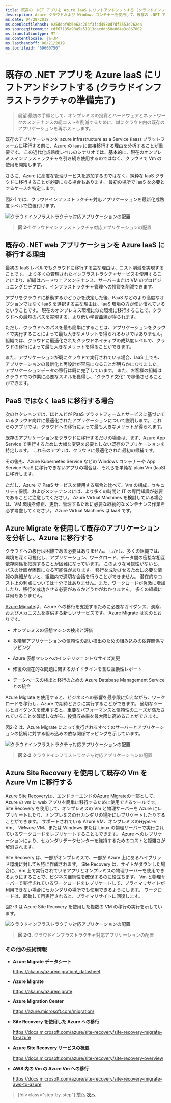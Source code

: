 ```yaml
---
title: 既存の .NET アプリを Azure IaaS にリフトアンドシフトする (クラウドインフラストラクチャの準備完了)
description: Azure クラウドおよび Windows コンテナーを使用して、既存の .NET アプリケーションを最新化します。
ms.date: 04/28/2018
ms.openlocfilehash: e25ddbf9b6e62c264f3f4d4580d7df3553d262ea
ms.sourcegitcommit: cdf67135a98a5a51913dacddb58e004a3c867802
ms.translationtype: MT
ms.contentlocale: ja-JP
ms.lasthandoff: 08/21/2019
ms.locfileid: "69660750"
---
```

# <a name="lift-and-shift-existing-net-apps-to-azure-iaas-cloud-infrastructure-ready"></a>既存の .NET アプリを Azure IaaS にリフトアンドシフトする (クラウドインフラストラクチャの準備完了)

> 展望:最初の手順として、オンプレミスの投資とハードウェアとネットワークのメンテナンスの総コストを削減するために、単にクラウド内の既存のアプリケーションを再ホストします。

既存のアプリケーションを azure infrastructure as a Service (iaas) プラットフォームに移行する前に、Azure の iaas に直接移行する理由を分析することが重要です。 この近代化成熟度レベルのシナリオでは、基本的に、現在のオンプレミスインフラストラクチャを引き続き使用するのではなく、クラウドで Vm の使用を開始します。

さらに、Azure に高度な管理サービスを追加するのではなく、純粋な IaaS クラウドに移行することが必要になる場合もあります。 最初の場所で IaaS を必要とするケースを特定します。

図2-1 では、クラウドインフラストラクチャ対応アプリケーションを最新化成熟度レベルで位置付けます。

![クラウドインフラストラクチャ対応アプリケーションの配置](./media/image2-1.png)

> **図 2-1** クラウドインフラストラクチャ対応アプリケーションの配置

## <a name="why-migrate-existing-net-web-applications-to-azure-iaas"></a>既存の .NET web アプリケーションを Azure IaaS に移行する理由

最初の IaaS レベルでもクラウドに移行する主な理由は、コスト削減を実現することです。 より多くの管理されたインフラストラクチャサービスを使用することにより、組織はハードウェアメンテナンス、サーバーまたは VM のプロビジョニングとデプロイ、インフラストラクチャ管理への投資を削減できます。

アプリをクラウドに移動するかどうかを決定した後、PaaS などのより高度なオプションではなく IaaS を選択する主な理由は、IaaS 環境の方が使い慣れているということです。 現在のオンプレミス環境に似た環境に移行することで、クラウドへの最短のパスを実現する、より低い学習曲線が得られます。

ただし、クラウドへのパスを最も簡単にすることは、アプリケーションをクラウドで実行することによって最も大きなメリットを得られるわけではありません。 組織では、クラウドに最適化されたクラウドネイティブの成熟度レベルで、クラウドの移行によって最も大きなメリットを得ることができます。

また、アプリケーションが既にクラウドで実行されている場合、IaaS 上でも、アプリケーションの最新化と再設計が容易になることが明らかになりました。 アプリケーションデータの移行は既に完了しています。 また、お客様の組織はクラウドでの作業に必要なスキルを獲得し、"クラウド文化" で稼働させることができます。

## <a name="when-to-migrate-to-iaas-instead-of-to-paas"></a>PaaS ではなく IaaS に移行する場合

次のセクションでは、ほとんどが PaaS プラットフォームとサービスに基づいているクラウド向けに最適化されたアプリケーションについて説明します。 これらのアプリでは、クラウドへの移行によって最も大きなメリットが得られます。 

既存のアプリケーションをクラウドに移行するだけの場合は、まず、Azure App Service で実行するために大幅な変更を必要としない既存のアプリケーションを特定します。 これらのアプリは、クラウドに最適化された最初の候補です。 

その後も、Azure Kubernetes Service などの Windows コンテナーや App Service PaaS に移行できないアプリの場合は、それらを単純な plain Vm (IaaS) に移行します。 

ただし、Azure で PaaS サービスを使用する場合と比べて、Vm の構成、セキュリティ保護、およびメンテナンスには、より多くの時間と IT の専門知識が必要であることに注意してください。 Azure Virtual Machines を検討している場合は、VM 環境を修正、更新、管理するために必要な継続的なメンテナンス作業を必ず考慮してください。 Azure Virtual Machines は IaaS です。

## <a name="use-azure-migrate-to-analyze-and-migrate-your-existing-applications-to-azure"></a>Azure Migrate を使用して既存のアプリケーションを分析し、Azure に移行する

クラウドへの移行は困難である必要はありません。 しかし、多くの組織では、環境を深く可視化し、アプリケーション、ワークロード、データ間の密接な相互依存関係を把握することが困難になっています。 このような可視性がないと、パスの計画が困難になる可能性があります。 移行を成功させるために必要な情報の詳細がないと、組織内で適切な会話を行うことができません。 潜在的なコスト上の利点については十分ではありません。また、ワークロードが急激に増加したり、移行を成功させる必要があるかどうかがわかりません。 多くの組織には何もありません。

[Azure Migrate](https://aka.ms/azuremigrate)は、Azure への移行を支援するために必要なガイダンス、洞察、およびメカニズムを提供する新しいサービスです。 Azure Migrate は次のとおりです。

- オンプレミスの仮想マシンの検出と評価

- 多階層アプリケーションの信頼性の高い検出のための組み込みの依存関係マッピング

- Azure 仮想マシンへのインテリジェントなサイズ変更

- 修復の潜在的な問題に関するガイドラインを含む互換性レポート

- データベースの検出と移行のための Azure Database Management Service との統合

Azure Migrate を使用すると、ビジネスへの影響を最小限に抑えながら、ワークロードを移行し、Azure で期待どおりに実行することができます。 適切なツールとガイダンスを使用すると、重要なパフォーマンスと信頼性のニーズが満たされていることを確認しながら、投資収益率を最大限に高めることができます。

図2-2 は、Azure Migrate によって実行されるすべてのサーバーとアプリケーションの接続に対する組み込みの依存関係マッピングを示しています。

![クラウドインフラストラクチャ対応アプリケーションの配置](./media/image2-2.png)

> **図 2-2** クラウドインフラストラクチャ対応アプリケーションの配置

## <a name="use-azure-site-recovery-to-migrate-your-existing-vms-to-azure-vms"></a>Azure Site Recovery を使用して既存の Vm を Azure Vm に移行する

[Azure Site Recovery](https://docs.microsoft.com/azure/site-recovery/site-recovery-overview)は、エンドツーエンドの[Azure Migrate](https://aka.ms/azuremigrate)の一部として、Azure の vm に web アプリを簡単に移行するために使用できるツールです。 Site Recovery を使用して、オンプレミスの Vm と物理サーバーを Azure にレプリケートしたり、オンプレミスのセカンダリの場所にレプリケートしたりすることができます。 サポートされている Azure VM、オンプレミスの*Hyper-v* Vm、 *VMware* VM、または Windows または Linux の物理サーバーで実行されているワークロードをレプリケートすることもできます。 Azure へのレプリケーションにより、セカンダリデータセンターを維持するためのコストと複雑さが解消されます。

Site Recovery は、一部がオンプレミスで、一部が Azure 上にあるハイブリッド環境に対しても特に作成されます。 Site Recovery は、サイトがダウンした場合に、Vm 上で実行されているアプリとオンプレミスの物理サーバーを使用できるようにすることで、ビジネス継続性を確保するのに役立ちます。 Vm と物理サーバーで実行されているワークロードをレプリケートして、プライマリサイトが利用できない場合にセカンダリの場所でも使用できるようにします。 ワークロードは、起動して再実行されると、プライマリサイトに回復します。

図2-3 は Azure Site Recovery を使用した複数の VM の移行の実行を示しています。

![クラウドインフラストラクチャ対応アプリケーションの配置](./media/image2-3.png)

> **図 2-3.** クラウドインフラストラクチャ対応アプリケーションの配置

### <a name="additional-resources"></a>その他の技術情報

- **Azure Migrate データシート**

    <https://aka.ms/azuremigration\_datasheet>

- **Azure Migrate**

    <https://aka.ms/azuremigrate>

- **Azure Migration Center**

    <https://azure.microsoft.com/migration/>

- **Site Recovery を使用した Azure への移行**

    <https://docs.microsoft.com/azure/site-recovery/site-recovery-migrate-to-azure>

- **Azure Site Recovery サービスの概要**

    <https://docs.microsoft.com/azure/site-recovery/site-recovery-overview>

- **AWS 内の Vm の Azure Vm への移行**

    <https://docs.microsoft.com/azure/site-recovery/site-recovery-migrate-aws-to-azure>

>[!div class="step-by-step"]
>[前へ](index.md)
>[次へ](migrate-your-relational-databases-to-azure.md) <!-- Next Chapter -->
